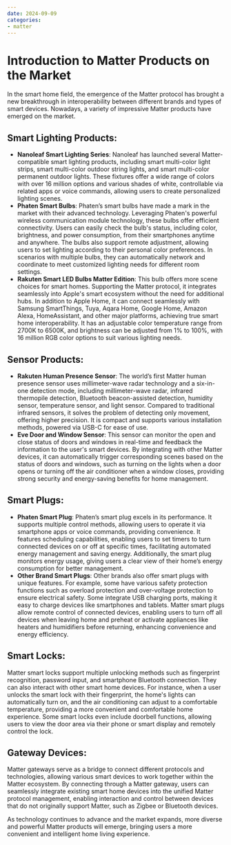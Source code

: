 ```yaml
---
date: 2024-09-09
categories:
- matter
---
```


# Introduction to Matter Products on the Market

In the smart home field, the emergence of the Matter protocol has brought a new breakthrough in interoperability between different brands and types of smart devices. Nowadays, a variety of impressive Matter products have emerged on the market.
<!-- more -->
## **Smart Lighting Products**:
- **Nanoleaf Smart Lighting Series**: Nanoleaf has launched several Matter-compatible smart lighting products, including smart multi-color light strips, smart multi-color outdoor string lights, and smart multi-color permanent outdoor lights. These fixtures offer a wide range of colors with over 16 million options and various shades of white, controllable via related apps or voice commands, allowing users to create personalized lighting scenes.
- **Phaten Smart Bulbs**: Phaten’s smart bulbs have made a mark in the market with their advanced technology. Leveraging Phaten's powerful wireless communication module technology, these bulbs offer efficient connectivity. Users can easily check the bulb's status, including color, brightness, and power consumption, from their smartphones anytime and anywhere. The bulbs also support remote adjustment, allowing users to set lighting according to their personal color preferences. In scenarios with multiple bulbs, they can automatically network and coordinate to meet customized lighting needs for different room settings.
- **Rakuten Smart LED Bulbs Matter Edition**: This bulb offers more scene choices for smart homes. Supporting the Matter protocol, it integrates seamlessly into Apple's smart ecosystem without the need for additional hubs. In addition to Apple Home, it can connect seamlessly with Samsung SmartThings, Tuya, Aqara Home, Google Home, Amazon Alexa, HomeAssistant, and other major platforms, achieving true smart home interoperability. It has an adjustable color temperature range from 2700K to 6500K, and brightness can be adjusted from 1% to 100%, with 16 million RGB color options to suit various lighting needs.

## **Sensor Products**:
- **Rakuten Human Presence Sensor**: The world’s first Matter human presence sensor uses millimeter-wave radar technology and a six-in-one detection mode, including millimeter-wave radar, infrared thermopile detection, Bluetooth beacon-assisted detection, humidity sensor, temperature sensor, and light sensor. Compared to traditional infrared sensors, it solves the problem of detecting only movement, offering higher precision. It is compact and supports various installation methods, powered via USB-C for ease of use.
- **Eve Door and Window Sensor**: This sensor can monitor the open and close status of doors and windows in real-time and feedback the information to the user's smart devices. By integrating with other Matter devices, it can automatically trigger corresponding scenes based on the status of doors and windows, such as turning on the lights when a door opens or turning off the air conditioner when a window closes, providing strong security and energy-saving benefits for home management.

## **Smart Plugs**:
- **Phaten Smart Plug**: Phaten’s smart plug excels in its performance. It supports multiple control methods, allowing users to operate it via smartphone apps or voice commands, providing convenience. It features scheduling capabilities, enabling users to set timers to turn connected devices on or off at specific times, facilitating automated energy management and saving energy. Additionally, the smart plug monitors energy usage, giving users a clear view of their home’s energy consumption for better management.
- **Other Brand Smart Plugs**: Other brands also offer smart plugs with unique features. For example, some have various safety protection functions such as overload protection and over-voltage protection to ensure electrical safety. Some integrate USB charging ports, making it easy to charge devices like smartphones and tablets. Matter smart plugs allow remote control of connected devices, enabling users to turn off all devices when leaving home and preheat or activate appliances like heaters and humidifiers before returning, enhancing convenience and energy efficiency.

## **Smart Locks**:

Matter smart locks support multiple unlocking methods such as fingerprint recognition, password input, and smartphone Bluetooth connection. They can also interact with other smart home devices. For instance, when a user unlocks the smart lock with their fingerprint, the home's lights can automatically turn on, and the air conditioning can adjust to a comfortable temperature, providing a more convenient and comfortable home experience. Some smart locks even include doorbell functions, allowing users to view the door area via their phone or smart display and remotely control the lock.

## **Gateway Devices**:

Matter gateways serve as a bridge to connect different protocols and technologies, allowing various smart devices to work together within the Matter ecosystem. By connecting through a Matter gateway, users can seamlessly integrate existing smart home devices into the unified Matter protocol management, enabling interaction and control between devices that do not originally support Matter, such as Zigbee or Bluetooth devices.

As technology continues to advance and the market expands, more diverse and powerful Matter products will emerge, bringing users a more convenient and intelligent home living experience.
